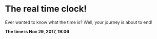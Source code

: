 # The real time clock!

Ever wanted to know what the time is? Well, your journey is about to end!

**The time is Nov 29, 2017, 19:06**